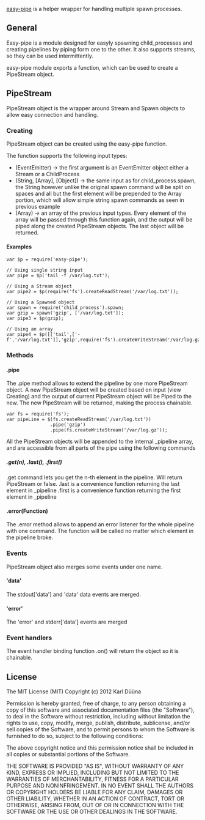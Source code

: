 [easy-pipe](https://github.com/DeadAlready/node-easy-pipe) is a helper wrapper for handling multiple spawn processes.

## General

Easy-pipe is a module designed for easyly spawning child_processes and creating pipelines
by piping form one to the other. It also supports streams, so they can be used intermittently.

easy-pipe module exports a function, which can be used to create a PipeStream object.

## PipeStream

PipeStream object is the wrapper around Stream and Spawn objects to allow easy connection and handling.

### Creating

PipeStream object can be created using the easy-pipe function.

The function supports the following input types:
+ (EventEmitter) -> the first argument is an EventEmitter object either a Stream or a ChildProcess
+ (String, [Array], [Object]) -> the same input as for child_process.spawn, 
the String however unlike the original spawn command will be split on spaces and 
all but the first element will be prepended to the Array portion, 
which will allow simple string spawn commands as seen in previous example
+ (Array) -> an array of the previous input types. Every element of the array will be passed through
this function again, and the output will be piped along the created PipeStream objects. 
The last object will be returned.

#### Examples

    var $p = require('easy-pipe');
    
    // Using single string input
    var pipe = $p('tail -f /var/log.txt');
    
    // Using a Stream object
    var pipe2 = $p(require('fs').createReadStream('/var/log.txt'));
    
    // Using a Spawned object
    var spawn = require('child_process').spawn;
    var gzip = spawn('gzip', ['/var/log.txt']);
    var pipe3 = $p(gzip);

    // Using an array
    var pipe4 = $p([['tail',['-f','/var/log.txt']],'gzip',require('fs').createWriteStream('/var/log.gz'));

### Methods

#### .pipe

The .pipe method allows to extend the pipeline by one more PipeStream object.
A new PipeStream object will be created based on input (view Creating) and the output
of current PipeStream object will be Piped to the new. The new PipeStream will be returned,
making the process chainable.

    var fs = require('fs');
    var pipeLine = $(fs.createReadStream('/var/log.txt'))
                    .pipe('gzip')
                    .pipe(fs.createWriteStream('/var/log.gz'));

All the PipeStream objects will be appended to the internal _pipeline array, 
and are accessible from all parts of the pipe using the following commands

##### .get(n), .last(), .first()

.get command lets you get the n-th element in the pipeline. Will return PipeStream or false.
.last is a convenience function returning the last element in _pipeline
.first is a convenience function returning the first element in _pipeline

#### .error(Function)

The .error method allows to append an error listener for the whole pipeline with one command.
The function will be called no matter which element in the pipeline broke.

### Events

PipeStream object also merges some events under one name.

#### 'data'

The stdout['data'] and 'data' data events are merged.

#### 'error'

The 'error' and stderr['data'] events are merged

### Event handlers

The event handler binding function .on() will return the object so it is chainable.

## License

The MIT License (MIT)
Copyright (c) 2012 Karl Düüna

Permission is hereby granted, free of charge, to any person obtaining a copy of
this software and associated documentation files (the "Software"), to deal in
the Software without restriction, including without limitation the rights to
use, copy, modify, merge, publish, distribute, sublicense, and/or sell copies of
the Software, and to permit persons to whom the Software is furnished to do so,
subject to the following conditions:

The above copyright notice and this permission notice shall be included in all
copies or substantial portions of the Software.

THE SOFTWARE IS PROVIDED "AS IS", WITHOUT WARRANTY OF ANY KIND, EXPRESS OR
IMPLIED, INCLUDING BUT NOT LIMITED TO THE WARRANTIES OF MERCHANTABILITY,
FITNESS FOR A PARTICULAR PURPOSE AND NONINFRINGEMENT. IN NO EVENT SHALL THE
AUTHORS OR COPYRIGHT HOLDERS BE LIABLE FOR ANY CLAIM, DAMAGES OR OTHER
LIABILITY, WHETHER IN AN ACTION OF CONTRACT, TORT OR OTHERWISE, ARISING FROM,
OUT OF OR IN CONNECTION WITH THE SOFTWARE OR THE USE OR OTHER DEALINGS IN THE
SOFTWARE.